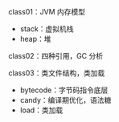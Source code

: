 class01：JVM 内存模型

- stack：虚拟机栈
- heap：堆

class02：四种引用，GC 分析

class03：类文件结构，类加载

- bytecode：字节码指令底层
- candy：编译期优化，语法糖
- load：类加载